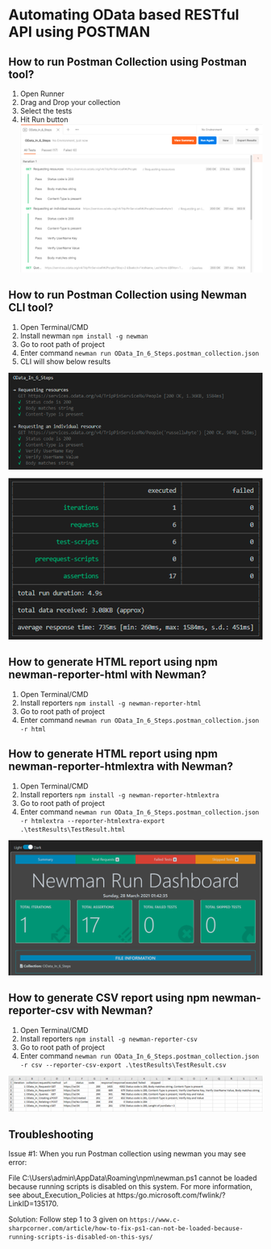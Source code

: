 # Automating OData based RESTful API using POSTMAN

## How to run Postman Collection using Postman tool?
1. Open Runner
2. Drag and Drop your collection
3. Select the tests
4. Hit Run button
![Automating OData based RESTful API using POSTMAN](./img/postman-result.png?raw=true "Automating OData based RESTful API using POSTMAN Test Results")

## How to run Postman Collection using Newman CLI tool?
1. Open Terminal/CMD
2. Install newman `npm install -g newman`
3. Go to root path of project
4. Enter command
`newman run OData_In_6_Steps.postman_collection.json`
5. CLI will show below results

![Automating OData based RESTful API using POSTMAN](./img/cli-result-01.png?raw=true "Automating OData based RESTful API using POSTMAN Test Results")

![Automating OData based RESTful API using POSTMAN](./img/cli-result-02.png?raw=true "Automating OData based RESTful API using POSTMAN Test Results")

## How to generate HTML report using npm newman-reporter-html with Newman?
1. Open Terminal/CMD
2. Install reporters `npm install -g newman-reporter-html`
3. Go to root path of project
4. Enter command
`newman run OData_In_6_Steps.postman_collection.json -r html`

## How to generate HTML report using npm newman-reporter-htmlextra with Newman?
1. Open Terminal/CMD
2. Install reporters `npm install -g newman-reporter-htmlextra`
3. Go to root path of project
4. Enter command
`newman run OData_In_6_Steps.postman_collection.json -r htmlextra --reporter-htmlextra-export .\testResults\TestResult.html`

![Automating OData based RESTful API using POSTMAN](./img/htmlextra-result.png?raw=true "Automating OData based RESTful API using POSTMAN Test Results")

## How to generate CSV report using npm newman-reporter-csv with Newman?
1. Open Terminal/CMD
2. Install reporters `npm install -g newman-reporter-csv`
3. Go to root path of project
4. Enter command
`newman run OData_In_6_Steps.postman_collection.json -r csv --reporter-csv-export .\testResults\TestResult.csv`

![Automating OData based RESTful API using POSTMAN](./img/csv-result.png?raw=true "Automating OData based RESTful API using POSTMAN Test Results")

## Troubleshooting
Issue #1: When you run Postman collection using newman you may see error: 

File C:\Users\admin\AppData\Roaming\npm\newman.ps1 cannot be loaded because running scripts is disabled on this system. For more information, see about_Execution_Policies at https:/go.microsoft.com/fwlink/?LinkID=135170.

Solution: Follow step 1 to 3 given on `https://www.c-sharpcorner.com/article/how-to-fix-ps1-can-not-be-loaded-because-running-scripts-is-disabled-on-this-sys/`
